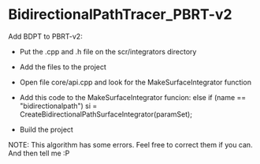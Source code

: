 BidirectionalPathTracer_PBRT-v2
===============================

Add BDPT to PBRT-v2:

- Put the .cpp and .h file on the scr/integrators directory

- Add the files to the project

- Open file core/api.cpp and look for the MakeSurfaceIntegrator function

- Add this code to the MakeSurfaceIntegrator funcion: 
    else if (name == "bidirectionalpath") si = CreateBidirectionalPathSurfaceIntegrator(paramSet);

- Build the project

NOTE: This algorithm has some errors. Feel free to correct them if you can. And then tell me :P
